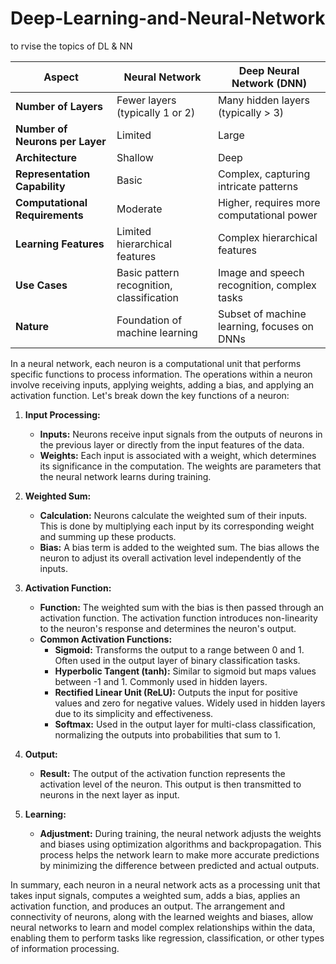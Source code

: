 # Deep-Learning-and-Neural-Network
to rvise the topics of DL &amp; NN

| Aspect                          | Neural Network                          | Deep Neural Network (DNN)                      |
|---------------------------------|-----------------------------------------|------------------------------------------------|
| **Number of Layers**             | Fewer layers (typically 1 or 2)         | Many hidden layers (typically > 3)             |
| **Number of Neurons per Layer**  | Limited                                 | Large                                          |
| **Architecture**                 | Shallow                                 | Deep                                           |
| **Representation Capability**    | Basic                                   | Complex, capturing intricate patterns         |
| **Computational Requirements**   | Moderate                               | Higher, requires more computational power     |
| **Learning Features**            | Limited hierarchical features          | Complex hierarchical features                 |
| **Use Cases**                    | Basic pattern recognition, classification| Image and speech recognition, complex tasks   |
| **Nature**                       | Foundation of machine learning          | Subset of machine learning, focuses on DNNs    |



In a neural network, each neuron is a computational unit that performs specific functions to process information. The operations within a neuron involve receiving inputs, applying weights, adding a bias, and applying an activation function. Let's break down the key functions of a neuron:

1. **Input Processing:**
   - **Inputs:** Neurons receive input signals from the outputs of neurons in the previous layer or directly from the input features of the data.
   - **Weights:** Each input is associated with a weight, which determines its significance in the computation. The weights are parameters that the neural network learns during training.

2. **Weighted Sum:**
   - **Calculation:** Neurons calculate the weighted sum of their inputs. This is done by multiplying each input by its corresponding weight and summing up these products.
   - **Bias:** A bias term is added to the weighted sum. The bias allows the neuron to adjust its overall activation level independently of the inputs.

3. **Activation Function:**
   - **Function:** The weighted sum with the bias is then passed through an activation function. The activation function introduces non-linearity to the neuron's response and determines the neuron's output.
   - **Common Activation Functions:**
     - **Sigmoid:** Transforms the output to a range between 0 and 1. Often used in the output layer of binary classification tasks.
     - **Hyperbolic Tangent (tanh):** Similar to sigmoid but maps values between -1 and 1. Commonly used in hidden layers.
     - **Rectified Linear Unit (ReLU):** Outputs the input for positive values and zero for negative values. Widely used in hidden layers due to its simplicity and effectiveness.
     - **Softmax:** Used in the output layer for multi-class classification, normalizing the outputs into probabilities that sum to 1.

4. **Output:**
   - **Result:** The output of the activation function represents the activation level of the neuron. This output is then transmitted to neurons in the next layer as input.

5. **Learning:**
   - **Adjustment:** During training, the neural network adjusts the weights and biases using optimization algorithms and backpropagation. This process helps the network learn to make more accurate predictions by minimizing the difference between predicted and actual outputs.

In summary, each neuron in a neural network acts as a processing unit that takes input signals, computes a weighted sum, adds a bias, applies an activation function, and produces an output. The arrangement and connectivity of neurons, along with the learned weights and biases, allow neural networks to learn and model complex relationships within the data, enabling them to perform tasks like regression, classification, or other types of information processing.
